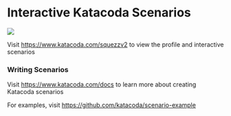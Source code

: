 # Interactive Katacoda Scenarios

[![](http://shields.katacoda.com/katacoda/squezzv2/count.svg)](https://www.katacoda.com/squezzv2 "Get your profile on Katacoda.com")

Visit https://www.katacoda.com/squezzv2 to view the profile and interactive scenarios

### Writing Scenarios
Visit https://www.katacoda.com/docs to learn more about creating Katacoda scenarios

For examples, visit https://github.com/katacoda/scenario-example
